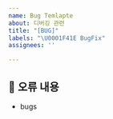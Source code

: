 ```yaml
---
name: Bug Temlapte
about: 디버깅 관련
title: "[BUG]"
labels: "\U0001F41E BugFix"
assignees: ''

---
```


## 🐛 오류 내용

- bugs
